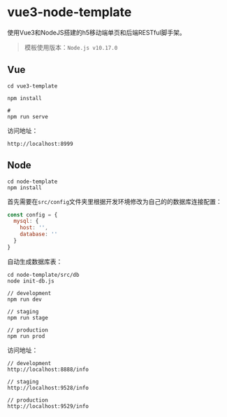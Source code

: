 # vue3-node-template

使用Vue3和NodeJS搭建的h5移动端单页和后端RESTful脚手架。

> 模板使用版本：`Node.js v10.17.0`

## Vue

```
cd vue3-template

npm install

#
npm run serve
```

访问地址：

```
http://localhost:8999
```

## Node

```
cd node-template
npm install
```

首先需要在`src/config`文件夹里根据开发环境修改为自己的的数据库连接配置：

```js
const config = {
  mysql: {
    host: '',
    database: ''
  }
}
```

自动生成数据库表：
```
cd node-template/src/db
node init-db.js
```

```
// development
npm run dev

// staging
npm run stage

// production
npm run prod
```

访问地址：

```
// development
http://localhost:8888/info

// staging
http://localhost:9528/info

// production
http://localhost:9529/info
```